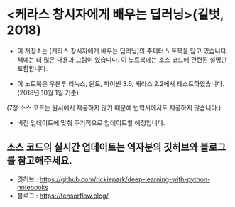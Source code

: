 # <케라스 창시자에게 배우는 딥러닝>(길벗, 2018)

- 이 저장소는 [케라스 창시자에게 배우는 딥러닝]의 주피터 노트북을 담고 있습니다. 책에는 더 많은 내용과 그림이 있습니다. 이 노트북에는 소스 코드에 관련된 설명만 포함합니다.

- 이 노트북은 우분투 리눅스, 윈도, 파이썬 3.6, 케라스 2.2에서 테스트하였습니다.(2018년 10월 1일 기준)

(7장 소스 코드는 원서에서 제공하지 않기 때문에 번역서에서도 제공하지 않습니다.)

- 버전 업데이트에 맞춰 주기적으로 업데이트할 예정입니다.


## 소스 코드의 실시간 업데이트는 역자분의 깃허브와 블로그를 참고해주세요.

- 깃허브 : https://github.com/rickiepark/deep-learning-with-python-notebooks
- 블로그 : https://tensorflow.blog/

